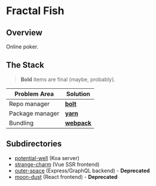 # Fractal Fish

## Overview

Online poker.

## The Stack

> **Bold** items are final (maybe, probably).

| Problem Area    | Solution                                          |
| --------------- | ------------------------------------------------- |
| Repo manager    | **[bolt](https://github.com/boltpkg/bolt)**       |
| Package manager | **[yarn](https://github.com/yarnpkg/yarn)**             |
| Bundling        | **[webpack](https://github.com/webpack/webpack)** |

## Subdirectories

- [potential-well](./capsules/potential-well) (Koa server)
- [strange-charm](./capsules/strange-charm) (Vue SSR frontend)
- [outer-space](./capsules/outer-space/) (Express/GraphQL backend) - **Deprecated**
- [moon-dust](./capsules/moon-dust/) (React frontend) - **Deprecated**
